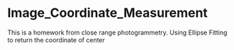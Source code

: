 # Image_Coordinate_Measurement
This is a homework from close range photogrammetry.
Using Ellipse Fitting to return the coordinate of center
